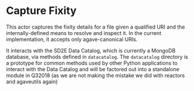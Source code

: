 Capture Fixity
==============

This actor captures the fixity details for a file given a qualified URI and the
internally-defined means to resolve and inspect it. In the current implementation,
it accepts only agave-canonical URIs.

It interacts with the SD2E Data Catalog, which is currently a MongoDB database,
via methods defined in `datacatalog`. The `datacatalog` directory is a prototype
for common methods used by other Python applications to interact with the
Data Catalog and will be factored out into a standalone module in Q32018 (as
we are not making the mistake we did with reactors and agaveutils again)


